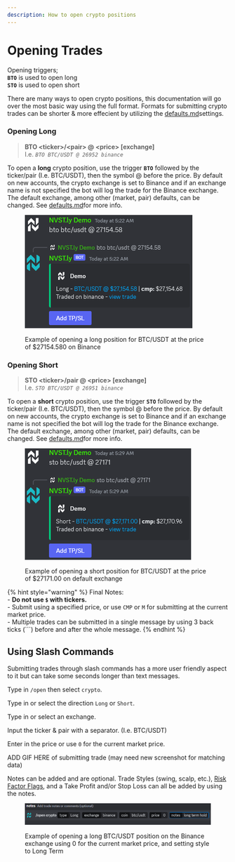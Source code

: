 ```yaml
---
description: How to open crypto positions
---
```


# Opening Trades

Opening triggers;\
**`BTO`** is used to open long\
**`STO`** is used to open short

There are many ways to open crypto positions, this documentation will go over the most basic way using the full format. Formats for submitting crypto trades can be shorter & more effecient by utilizing the [defaults.md](defaults.md "mention")settings.

### Opening Long

> **BTO \<ticker>/\<pair> @ \<price> \[exchange]**\
> I.e. _`BTO BTC/USDT @ 26952 binance`_

To open a **long** crypto position, use the trigger **`BTO`** followed by the ticker/pair (I.e. BTC/USDT), then the symbol @ before the price. By default on new accounts, the crypto exchange is set to Binance and if an exchange name is not specified the bot will log the trade for the Binance exchange. \
The default exchange, among other (market, pair) defaults, can be changed. See [defaults.md](defaults.md "mention")for more info.

<figure><img src="../.gitbook/assets/image (2) (1).png" alt=""><figcaption><p>Example of opening a long position for BTC/USDT at the price of $27154.580 on Binance</p></figcaption></figure>

### Opening Short

> **STO \<ticker>/pair @ \<price> \[exchange]**\
> I.e. _`STO BTC/USDT @ 26951 binance`_

To open a **short** crypto position, use the trigger **`STO`** followed by the ticker/pair (I.e. BTC/USDT), then the symbol @ before the price. By default on new accounts, the crypto exchange is set to Binance and if an exchange name is not specified the bot will log the trade for the Binance exchange. \
The default exchange, among other (market, pair) defaults, can be changed. See [defaults.md](defaults.md "mention")for more info.

<figure><img src="../.gitbook/assets/image (4).png" alt=""><figcaption><p>Example of opening a short position for BTC/USDT at the price of $27171.00 on default exchange</p></figcaption></figure>



{% hint style="warning" %}
Final Notes:\
\- **Do not use `$` with tickers.** \
\- Submit using a specified price, or use `CMP` or `M` for submitting at the current market price.\
\- Multiple trades can be submitted in a single message by using 3 back ticks (\`\`\`) before and after the whole message.
{% endhint %}



## Using Slash Commands

Submitting trades through slash commands has a more user friendly aspect to it but can take some seconds longer than text messages.

Type in `/open` then select `crypto`.

Type in or select the direction `Long` or `Short`.&#x20;

Type in or select an exchange.

Input the ticker & pair with a separator. (I.e. BTC/USDT)

Enter in the price or use `0` for the current market price.

ADD GIF HERE of submitting trade (may need new screenshot for matching data)

Notes can be added and are optional. Trade Styles (swing, scalp, etc.), [Risk Factor Flags](broken-reference), and a Take Profit and/or Stop Loss can all be added by using the notes.

<figure><img src="../.gitbook/assets/image (3) (1) (1).png" alt=""><figcaption><p>Example of opening a long BTC/USDT position on the Binance exchange using 0 for the current market price, and setting style to Long Term</p></figcaption></figure>
